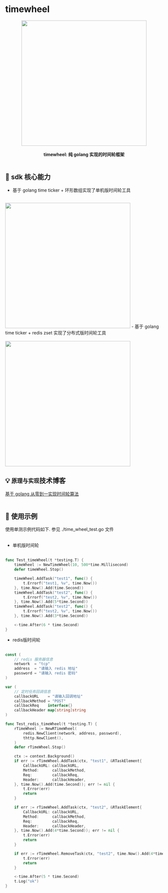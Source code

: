 # timewheel

<p align="center">
<img src="https://github.com/xiaoxuxiansheng/timewheel/blob/main/img/timewheel.png" height="400px/"><br/><br/>
<b>timewheel: 纯 golang 实现的时间轮框架</b>
<br/><br/>
</p>

## 📖 sdk 核心能力
- 基于 golang time ticker + 环形数组实现了单机版时间轮工具<br/><br/>
<img src="https://github.com/xiaoxuxiansheng/timewheel/blob/main/img/local_timewheel.png" height="400px"/>
- 基于 golang time ticker + redis zset 实现了分布式版时间轮工具<br/><br/>
<img src="https://github.com/xiaoxuxiansheng/timewheel/blob/main/img/zset_timewheel.png" height="400px"/>

## 💡 `原理与实现`技术博客
<a href="待补充">基于 golang 从零到一实现时间轮算法</a> <br/><br/>

## 🐧 使用示例
使用单测示例代码如下. 参见 ./time_wheel_test.go 文件<br/><br/>
- 单机版时间轮<br/><br/>
```go
func Test_timeWheel(t *testing.T) {
	timeWheel := NewTimeWheel(10, 500*time.Millisecond)
	defer timeWheel.Stop()

	timeWheel.AddTask("test1", func() {
		t.Errorf("test1, %v", time.Now())
	}, time.Now().Add(time.Second))
	timeWheel.AddTask("test2", func() {
		t.Errorf("test2, %v", time.Now())
	}, time.Now().Add(5*time.Second))
	timeWheel.AddTask("test2", func() {
		t.Errorf("test2, %v", time.Now())
	}, time.Now().Add(3*time.Second))

	<-time.After(6 * time.Second)
}
```
- redis版时间轮<br/><br/>
```go
const (
	// redis 服务器信息
	network  = "tcp"
	address  = "请输入 redis 地址"
	password = "请输入 redis 密码"
)

var (
	// 定时任务回调信息
	callbackURL    = "请输入回调地址"
	callbackMethod = "POST"
	callbackReq    interface{}
	callbackHeader map[string]string
)

func Test_redis_timeWheel(t *testing.T) {
	rTimeWheel := NewRTimeWheel(
		redis.NewClient(network, address, password),
		thttp.NewClient(),
	)
	defer rTimeWheel.Stop()

	ctx := context.Background()
	if err := rTimeWheel.AddTask(ctx, "test1", &RTaskElement{
		CallbackURL: callbackURL,
		Method:      callbackMethod,
		Req:         callbackReq,
		Header:      callbackHeader,
	}, time.Now().Add(time.Second)); err != nil {
		t.Error(err)
		return
	}

	if err := rTimeWheel.AddTask(ctx, "test2", &RTaskElement{
		CallbackURL: callbackURL,
		Method:      callbackMethod,
		Req:         callbackReq,
		Header:      callbackHeader,
	}, time.Now().Add(4*time.Second)); err != nil {
		t.Error(err)
		return
	}

	if err := rTimeWheel.RemoveTask(ctx, "test2", time.Now().Add(4*time.Second)); err != nil {
		t.Error(err)
		return
	}

	<-time.After(5 * time.Second)
	t.Log("ok")
}
```



